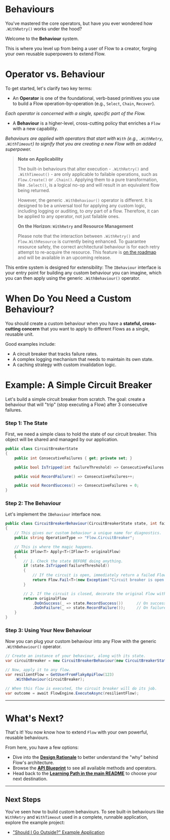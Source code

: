 # Behaviours

You've mastered the core operators, but have you ever wondered how `.WithRetry()` works under the hood? 

Welcome to the **Behaviour** system.

This is where you level up from being a user of Flow to a creator, forging your own reusable superpowers to extend Flow.

# Operator vs. Behaviour

To get started, let's clarify two key terms:

*   An **Operator** is one of the foundational, verb-based primitives you use to build a Flow operation-by-operation (e.g., `Select`, `Chain`, `Recover`). 

_Each operator is concerned with a single, specific part of the Flow._

*   A **Behaviour** is a higher-level, cross-cutting policy that enriches a `Flow` with a new capability. 

_Behaviours are applied with operators that start with `With` (e.g., `.WithRetry`, `.WithTimeout`) to signify that you are creating a new Flow *with* an added superpower._

> **Note on Applicability**
>
> The built-in behaviours that alter execution - `.WithRetry()` and `.WithTimeout()` - are only applicable to failable operations, such as `Flow.Create()` or `.Chain()`. 
> Applying them to a pure transformation, like `.Select()`, is a logical no-op and will result in an equivalent flow being returned.
>
> However, the generic `.WithBehaviour()` operator is different. 
> It is designed to be a universal tool for applying any custom logic, including logging or auditing, to *any* part of a flow. Therefore, it can be applied to any operator, not just failable ones.
>
> **On the Horizon: `WithRetry` and Resource Management**
> 
> Please note that the interaction between `.WithRetry()` and `Flow.WithResource` is currently being enhanced. To guarantee resource safety, the correct architectural behaviour is for each retry attempt to re-acquire the resource. This feature is [on the roadmap](https://github.com/bahmanm/BahmanM.Flow/issues/93) and will be available in an upcoming release.

This entire system is designed for extensibility: The `IBehaviour` interface is your entry point for building any custom behaviour you can imagine, which you can then apply using the generic `.WithBehaviour()` operator.

# When Do You Need a Custom Behaviour?

You should create a custom behaviour when you have a **stateful, cross-cutting concern** that you want to apply to different Flows as a single, reusable unit.

Good examples include:

*   A circuit breaker that tracks failure rates.
*   A complex logging mechanism that needs to maintain its own state.
*   A caching strategy with custom invalidation logic.


# Example: A Simple Circuit Breaker

Let's build a simple circuit breaker from scratch. The goal: create a behaviour that will "trip" (stop executing a Flow) after 3 consecutive failures.

### Step 1: The State

First, we need a simple class to hold the state of our circuit breaker. This object will be shared and managed by our application.

```csharp
public class CircuitBreakerState
{
    public int ConsecutiveFailures { get; private set; }

    public bool IsTripped(int failureThreshold) => ConsecutiveFailures >= failureThreshold;

    public void RecordFailure() => ConsecutiveFailures++;

    public void RecordSuccess() => ConsecutiveFailures = 0;
}
```

### Step 2: The Behaviour

Let's implement the `IBehaviour` interface now.

```csharp
public class CircuitBreakerBehaviour(CircuitBreakerState state, int failureThreshold = 3) : IBehaviour
{
    // This gives our custom behaviour a unique name for diagnostics.
    public string OperationType => "Flow.CircuitBreaker";

    // This is where the magic happens.
    public IFlow<T> Apply<T>(IFlow<T> originalFlow)
    {
        // 1. Check the state BEFORE doing anything.
        if (state.IsTripped(failureThreshold))
        {
            // If the circuit is open, immediately return a failed Flow.
            return Flow.Fail<T>(new Exception("Circuit breaker is open."));
        }

        // 2. If the circuit is closed, decorate the original Flow with our logic.
        return originalFlow
            .DoOnSuccess(_ => state.RecordSuccess())      // On success, reset the counter.
            .DoOnFailure(_ => state.RecordFailure());     // On failure, increment it.
    }
}
```

### Step 3: Using Your New Behaviour

Now you can plug your custom behaviour into any Flow with the generic `.WithBehaviour()` operator.

```csharp
// Create an instance of your behaviour, along with its state.
var circuitBreaker = new CircuitBreakerBehaviour(new CircuitBreakerState());

// Now, apply it to any flow.
var resilientFlow = GetUserFromFlakyApiFlow(123)
    .WithBehaviour(circuitBreaker);

// When this flow is executed, the circuit breaker will do its job.
var outcome = await FlowEngine.ExecuteAsync(resilientFlow);
```

---

# What's Next?

That's it! You now know how to extend `Flow` with your own powerful, reusable behaviours.

From here, you have a few options:
*   Dive into the **[Design Rationale](./design-rationale.md)** to better understand the "why" behind Flow's architecture.
*   Browse the **[API Blueprint](./api-blueprint.md)** to see all available methods and operators.
*   Head back to the **[Learning Path in the main README](../README.md#intrigued-heres-your-learning-path-🗺️)** to choose your next destination.

---

## Next Steps

You've seen how to build custom behaviours. To see built-in behaviours like `WithRetry` and `WithTimeout` used in a complete, runnable application, explore the example project:

*   ["Should I Go Outside?" Example Application](https://github.com/bahmanm/BahmanM.Flow/tree/main/examples/ShouldIGoOutside)
